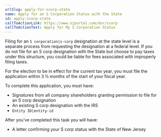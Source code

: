 ```yaml
---
urlSlug: apply-for-scorp-state
name: Apply for an S Corporation Status with the State
id: apply-scorp-state
callToActionLink: https://www.njportal.com/dor/scorp
callToActionText: Apply for My S Corporation Status
---
```

Filing for an `S corporation|s-corp` designation at the state level is a separate process from requesting the designation at a federal level. If you do not file for an S corp designation with the State but choose to pay taxes under this structure, you could be liable for fees associated with improperly filing taxes.

For the election to be in effect for the current tax year, you must file the application within 3 ½ months of the start of your fiscal year.

To complete this application, you must have:

* Signatures from all company shareholders granting permission to file for an S corp designation
* An existing S corp designation with the IRS
* `Entity ID|entity-id`

After you’ve completed this task you will have:

* A letter confirming your S corp status with the State of New Jersey
